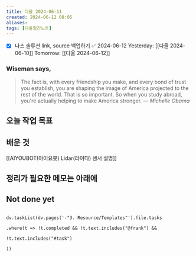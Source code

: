 ```yaml
---
title: 다울 2024-06-11
created: 2024-06-12 08:05
aliases: 
tags: [다울일간노트]
---
```

- [x] 나스 솔루션 link, source 백업하기 ✅ 2024-06-12
Yesterday: [[다울 2024-06-10]]
Tomorrow: [[다울 2024-06-12]]

### Wiseman says,
> The fact is, with every friendship you make, and every bond of trust you establish, you are shaping the image of America projected to the rest of the world. That is so important. So when you study abroad, you're actually helping to make America stronger.
> — <cite>Michelle Obama</cite>


## 오늘 작업 목표



## 배운 것
[[AIYOUBOT(아이요봇) Lidar(라이다) 센서 설명]]



## 정리가 필요한 메모는 아래에

## Not done yet

```dataviewjs

dv.taskList(dv.pages('-"3. Resource/Templates"').file.tasks

.where(t => !t.completed && !t.text.includes("@frank") &&

!t.text.includes("#task")

))

```
